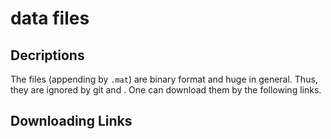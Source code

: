# data files

## Decriptions
The files (appending by `.mat`) are binary format and huge in general. 
Thus, they are ignored by git and . 
One can download them by the following links.

## Downloading Links

